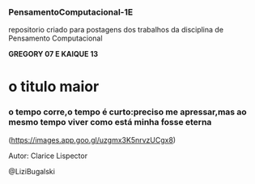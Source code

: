 ### PensamentoComputacional-1E
repositorio criado para postagens dos trabalhos da disciplina de Pensamento Computacional

**GREGORY 07 E KAIQUE 13**
# o titulo maior 
### o tempo corre,o tempo é curto:preciso me apressar,mas ao mesmo tempo viver como está minha fosse eterna 
(https://images.app.goo.gl/uzgmx3K5nrvzUCgx8)

Autor: Clarice Lispector 

@LiziBugalski

